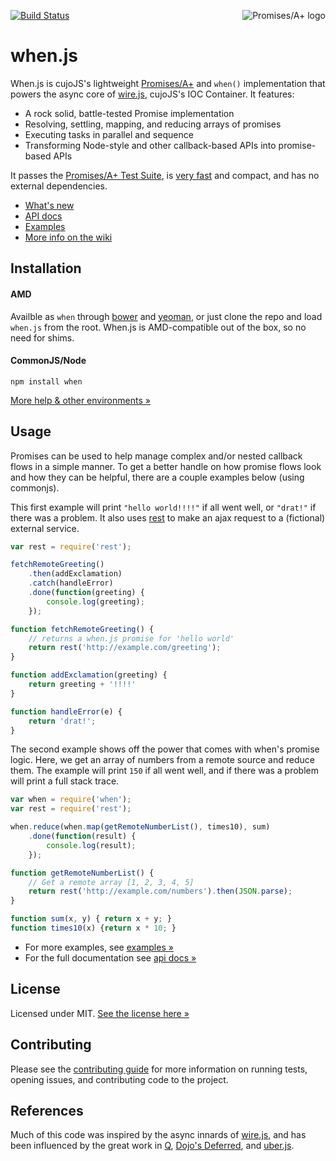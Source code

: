 <a href="http://promises-aplus.github.com/promises-spec"><img src="http://promises-aplus.github.com/promises-spec/assets/logo-small.png" alt="Promises/A+ logo" align="right" /></a>

[![Build Status](https://travis-ci.org/cujojs/when.png?branch=master)](https://travis-ci.org/cujojs/when)

# when.js

When.js is cujoJS's lightweight [Promises/A+](http://promises-aplus.github.com/promises-spec) and `when()` implementation that powers the async core of [wire.js](https://github.com/cujojs/wire), cujoJS's IOC Container.  It features:

* A rock solid, battle-tested Promise implementation
* Resolving, settling, mapping, and reducing arrays of promises
* Executing tasks in parallel and sequence
* Transforming Node-style and other callback-based APIs into promise-based APIs

It passes the [Promises/A+ Test Suite](https://github.com/promises-aplus/promises-tests), is [very fast](https://github.com/cujojs/promise-perf-tests#test-results) and compact, and has no external dependencies.

- [What's new](CHANGES.md)
- [API docs](docs/api.md#api)
- [Examples](https://github.com/cujojs/when/wiki/Examples)
- [More info on the wiki](https://github.com/cujojs/when/wiki)

Installation
------------

#### AMD

Availble as `when` through [bower](http://bower.io) and [yeoman](https://github.com/yeoman/yo), or just clone the repo and load `when.js` from the root. When.js is AMD-compatible out of the box, so no need for shims.

#### CommonJS/Node

```
npm install when
```

[More help & other environments &raquo;](docs/installation.md)

Usage
-----

Promises can be used to help manage complex and/or nested callback flows in a simple manner. To get a better handle on how promise flows look and how they can be helpful, there are a couple examples below (using commonjs).

This first example will print `"hello world!!!!"` if all went well, or `"drat!"` if there was a problem. It also uses [rest](https://github.com/cujojs/rest) to make an ajax request to a (fictional) external service.

```js
var rest = require('rest');

fetchRemoteGreeting()
    .then(addExclamation)
    .catch(handleError)
    .done(function(greeting) {
        console.log(greeting);
    });

function fetchRemoteGreeting() {
    // returns a when.js promise for 'hello world'
    return rest('http://example.com/greeting');
}

function addExclamation(greeting) {
    return greeting + '!!!!'
}

function handleError(e) {
    return 'drat!';
}
```

The second example shows off the power that comes with when's promise logic. Here, we get an array of numbers from a remote source and reduce them. The example will print `150` if all went well, and if there was a problem will print a full stack trace.

```js
var when = require('when');
var rest = require('rest');

when.reduce(when.map(getRemoteNumberList(), times10), sum)
    .done(function(result) {
        console.log(result);
    });

function getRemoteNumberList() {
    // Get a remote array [1, 2, 3, 4, 5]
    return rest('http://example.com/numbers').then(JSON.parse);
}

function sum(x, y) { return x + y; }
function times10(x) {return x * 10; }
```

- For more examples, see [examples &raquo;](https://github.com/cujojs/when/wiki/Examples)
- For the full documentation see [api docs &raquo;](docs/api.md#api)

License
-------

Licensed under MIT. [See the license here &raquo;](LICENSE.txt)

Contributing
------------

Please see the [contributing guide](CONTRIBUTING.md) for more information on running tests, opening issues, and contributing code to the project.

References
----------

Much of this code was inspired by the async innards of [wire.js](https://github.com/cujojs/wire), and has been influenced by the great work in [Q](https://github.com/kriskowal/q), [Dojo's Deferred](https://github.com/dojo/dojo), and [uber.js](https://github.com/phiggins42/uber.js).
